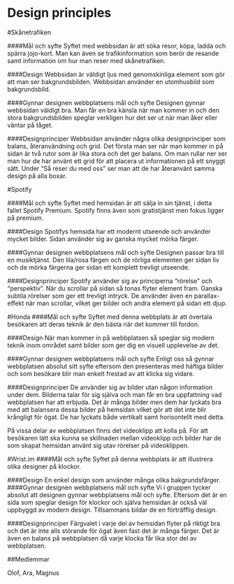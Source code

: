 Design principles
======================



#Skånetrafiken

####Mål och syfte
Syftet med webbsidan är att söka resor, köpa, ladda och spärra jojo-kort. Man kan även se trafikinformation som berör de resande samt information om hur man reser med skånetrafiken.


####Design
Webbsidan är väldigt ljus med genomskinliga element som gör att man ser bakgrundsbilden. Webbsidan använder en utomhusbild som bakgrundsbild.

####Gynnar designen webbplatsens mål och syfte
Designen gynnar webbsidan väldigt bra. Man får en bra känsla när man kommer in och den stora bakgrundsbilden speglar verkligen hur det ser ut när man åker eller väntar på tåget.


####Designprinciper
Webbsidan använder några olika designprinciper som balans, återanvändning och grid. Det första man ser när man kommer in på sidan är två rutor som är lika stora och det ger balans. Om man rullar ner ser man hur de har använt ett grid för att placera ut informationen på ett snyggt sätt. Under “Så reser du med oss” ser man att de har återanvänt samma design på alla boxar.


#Spotify

####Mål och syfte
Syftet med hemsidan är att sälja in sin tjänst, i detta fallet Spotify Premium. Spotify finns även som gratistjänst men fokus ligger på premium.


####Design
Spotifys hemsida har ett modernt utseende och använder mycket bilder. Sidan använder sig av ganska mycket mörka färger.

####Gynnar designen webbplatsens mål och syfte
Designen passar bra till en musiktjänst. Den lila/rosa färgen och de rörliga elementen ger sidan liv och de mörka färgerna ger sidan ett komplett trevligt utseende.

####Designprinciper
Spotify använder sig av principerna “rörelse” och “perspektiv”. När du scrollar på sidan så tonas flyter element fram. Ganska subtila rörelser som ger ett trevligt intryck. De använder även en parallax-effekt när man scrollar, vilket ger bilder och andra element på sidan ett djup.

#Honda
####Mål och syfte
Syftet med denna webbplats är att övertala besökaren att deras teknik är den bästa när det kommer till fordon. 

####Design
När man kommer in på webbplatsen så speglar sig modern teknik inom området samt bilder som ger dig en visuell upplevelse av det.

####Gynnar designen webbplatsens mål och syfte
Enligt oss så gynnar webbplatsen absolut sitt syfte eftersom den presenteras med häftiga bilder och som besökare blir man enkelt frestad av att klicka sig vidare.

####Designprinciper
De använder sig av bilder utan någon information under dem. Bilderna talar för sig själva och man får en bra uppfattning vad webbplatsen har att erbjuda. Det är många bilder men dem har lyckats bra med att balansera dessa bilder på hemsidan vilket gör att det inte blir krångligt för ögat. De har lyckats både vertikalt samt horisontellt med detta.

På vissa delar av webbplatsen finns det videoklipp att kolla på. För att besökaren lätt ska kunna se skillnaden mellan videoklipp och bilder har de som skapat hemsidan använt sig utav rörelser på videoklippen.

#Wrist.im
####Mål och syfte
Syftet på denna webbplats är att illustrera olika designer på klockor. 

####Design
En enkel design som använder många olika bakgrundsfärger.
####Gynnar designen webbplatsens mål och syfte
Vi i gruppen tycker absolut att designen gynnar webbplatsens mål och syfte. Eftersom det är en sida som speglar design för klockor och själva hemsidan är också väl uppbyggd av modern design. Tillsammans bildar de en förträfflig design.

####Designprinciper
Färgvalet i varje del av hemsidan flyter på riktigt bra och det är inte alls störande för ögat även fast det är många färger.  Det är även en balans på webbplatsen då varje klocka får lika stor del av webbplatsen.


##Medlemmar

Olof, Ara, Magnus